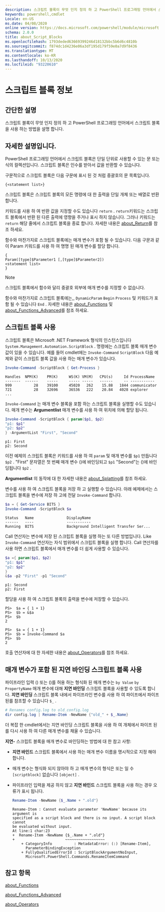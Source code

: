```yaml
---
description: 스크립트 블록이 무엇 인지 정의 하 고 PowerShell 프로그래밍 언어에서 스크립트 블록을 사용 하는 방법을 설명 합니다.
keywords: powershell,cmdlet
Locale: en-US
ms.date: 04/08/2020
online version: https://docs.microsoft.com/powershell/module/microsoft.powershell.core/about/about_script_blocks?view=powershell-7&WT.mc_id=ps-gethelp
schema: 2.0.0
title: about_Script_Blocks
ms.openlocfilehash: 1793deded63669399246d18132bbc5b6d6c4810b
ms.sourcegitcommit: f874dc1d4236e06a3df195d179f59e0a7d9f8436
ms.translationtype: MT
ms.contentlocale: ko-KR
ms.lasthandoff: 10/13/2020
ms.locfileid: "93220610"
---
```

# <a name="about-script-blocks"></a>스크립트 블록 정보

## <a name="short-description"></a>간단한 설명

스크립트 블록이 무엇 인지 정의 하 고 PowerShell 프로그래밍 언어에서 스크립트 블록을 사용 하는 방법을 설명 합니다.

## <a name="long-description"></a>자세한 설명입니다.

PowerShell 프로그래밍 언어에서 스크립트 블록은 단일 단위로 사용할 수 있는 문 또는 식의 컬렉션입니다.
스크립트 블록은 인수를 받아서 값을 반환할 수 있습니다.

구문적으로 스크립트 블록은 다음 구문에 표시 된 것 처럼 중괄호의 문 목록입니다.

```
{<statement list>}
```

스크립트 블록은 스크립트 블록의 모든 명령에 대 한 출력을 단일 개체 또는 배열로 반환 합니다.

키워드를 사용 하 여 반환 값을 지정할 수도 있습니다 `return` . `return`키워드는 스크립트 블록에서 반환 된 다른 출력에 영향을 주거나 표시 하지 않습니다. 그러나 키워드는 `return` 해당 줄에서 스크립트 블록을 종료 합니다. 자세한 내용은 [about_Return](about_Return.md)를 참조 하세요.

함수와 마찬가지로 스크립트 블록에는 매개 변수가 포함 될 수 있습니다. 다음 구문과 같이 Param 키워드를 사용 하 여 명명 된 매개 변수를 할당 합니다.

```
{
Param([type]$Parameter1 [,[type]$Parameter2])
<statement list>
}
```

> [!NOTE]
> 스크립트 블록에서 함수와 달리 중괄호 외부에 매개 변수를 지정할 수 없습니다.

함수와 마찬가지로 스크립트 블록에는,, `DynamicParam` `Begin` `Process` 및 키워드가 포함 될 수 있습니다 `End` . 자세한 내용은 [about_Functions](about_Functions.md) 및 [about_Functions_Advanced](about_Functions_Advanced.md)를 참조 하세요.

## <a name="using-script-blocks"></a>스크립트 블록 사용

스크립트 블록은 Microsoft .NET Framework 형식의 인스턴스입니다 `System.Management.Automation.ScriptBlock` . 명령에는 스크립트 블록 매개 변수 값이 있을 수 있습니다. 예를 들어 cmdlet에는 `Invoke-Command` `ScriptBlock` 다음 예제와 같이 스크립트 블록 값을 사용 하는 매개 변수가 있습니다.

```powershell
Invoke-Command -ScriptBlock { Get-Process }
```

```Output
Handles  NPM(K)    PM(K)     WS(K) VM(M)   CPU(s)     Id ProcessName
-------  ------    -----     ----- -----   ------     -- -----------
999          28    39100     45020   262    15.88   1844 communicator
721          28    32696     36536   222    20.84   4028 explorer
...
```

`Invoke-Command` 는 매개 변수 블록을 포함 하는 스크립트 블록을 실행할 수도 있습니다.
매개 변수는 **Argumentlist** 매개 변수를 사용 하 여 위치에 의해 할당 됩니다.

```powershell
Invoke-Command -ScriptBlock { param($p1, $p2)
"p1: $p1"
"p2: $p2"
} -ArgumentList "First", "Second"
```

```Output
p1: First
p2: Second
```

이전 예제의 스크립트 블록은 키워드를 사용 하 여 `param` 및 매개 변수를 `$p1` 만듭니다 `$p2` . "First" 문자열은 첫 번째 매개 변수 ()에 바인딩되고 `$p1` "Second"는 ()에 바인딩됩니다 `$p2` .

**Argumentlist** 의 동작에 대 한 자세한 내용은 [about_Splatting](about_Splatting.md#splatting-with-arrays)를 참조 하세요.

변수를 사용 하 여 스크립트 블록을 저장 하 고 실행할 수 있습니다. 아래 예제에서는 스크립트 블록을 변수에 저장 하 고에 전달 `Invoke-Command` 합니다.

```powershell
$a = { Get-Service BITS }
Invoke-Command -ScriptBlock $a
```

```Output
Status   Name               DisplayName
------   ----               -----------
Running  BITS               Background Intelligent Transfer Ser...
```

Call 연산자는 변수에 저장 된 스크립트 블록을 실행 하는 또 다른 방법입니다.
Like `Invoke-Command` 연산자는 자식 범위에서 스크립트 블록을 실행 합니다. Call 연산자를 사용 하면 스크립트 블록에서 매개 변수를 더 쉽게 사용할 수 있습니다.

```powershell
$a ={ param($p1, $p2)
"p1: $p1"
"p2: $p2"
}
&$a -p2 "First" -p1 "Second"
```

```Output
p1: Second
p2: First
```

할당을 사용 하 여 스크립트 블록의 출력을 변수에 저장할 수 있습니다.

```
PS>  $a = { 1 + 1}
PS>  $b = &$a
PS>  $b
2
```

```
PS>  $a = { 1 + 1}
PS>  $b = Invoke-Command $a
PS>  $b
2
```

호출 연산자에 대 한 자세한 내용은 [about_Operators](about_Operators.md)를 참조 하세요.

## <a name="using-delay-bind-script-blocks-with-parameters"></a>매개 변수가 포함 된 지연 바인딩 스크립트 블록 사용

파이프라인 입력 () 또는 ()를 허용 하는 형식화 된 매개 변수는 `by Value` `by PropertyName` 매개 변수에 대해 **지연 바인딩** 스크립트 블록을 사용할 수 있도록 합니다.
**지연 바인딩** 스크립트 블록 내에서 파이프라인 변수를 사용 하 여 파이프에서 파이프 된를 참조할 수 있습니다 `$_` .

```powershell
# Renames config.log to old_config.log
dir config.log | Rename-Item -NewName {"old_" + $_.Name}
```

더 복잡 한 cmdlet에서는 지연 바인딩 스크립트 블록을 사용 하 여 개체에서 파이프 된를 다시 사용 하 여 다른 매개 변수를 채울 수 있습니다.

**지연-** 스크립트 블록을 매개 변수로 바인딩하는 방법에 대 한 참고 사항:

- **지연 바인드** 스크립트 블록에서 사용 하는 매개 변수 이름을 명시적으로 지정 해야 합니다.
- 매개 변수는 형식화 되지 않아야 하 고 매개 변수의 형식은 또는 일 수 `[scriptblock]` 없습니다 `[object]` .
- 파이프라인 입력을 제공 하지 않고 **지연 바인드** 스크립트 블록을 사용 하는 경우 오류가 표시 됩니다.

  ```powershell
  Rename-Item -NewName {$_.Name + ".old"}
  ```

  ```Output
  Rename-Item : Cannot evaluate parameter 'NewName' because its argument is
  specified as a script block and there is no input. A script block cannot
  be evaluated without input.
  At line:1 char:23
  +  Rename-Item -NewName {$_.Name + ".old"}
  +                       ~~~~~~~~~~~~~~~~~~
      + CategoryInfo          : MetadataError: (:) [Rename-Item],
        ParameterBindingException
      + FullyQualifiedErrorId : ScriptBlockArgumentNoInput,
        Microsoft.PowerShell.Commands.RenameItemCommand
  ```

## <a name="see-also"></a>참고 항목

[about_Functions](about_Functions.md)

[about_Functions_Advanced](about_Functions_Advanced.md)

[about_Operators](about_Operators.md)

